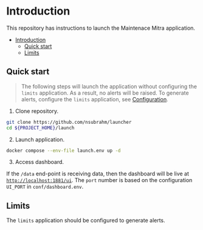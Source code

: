 # Introduction

This repository has instructions to launch the Maintenace Mitra application.

- [Introduction](#introduction)
  - [Quick start](#quick-start)
  - [Limits](#limits)

## Quick start

> The following steps will launch the application without configuring the `limits` application. As a result, no alerts will be raised. To generate alerts, configure the `limits` application, see [Configuration](#configuration).

1. Clone repository.

```bash
git clone https://github.com/nsubrahm/launcher
cd ${PROJECT_HOME}/launch
```

2. Launch application.

```bash
docker compose --env-file launch.env up -d
```

3. Access dashboard.

If the `/data` end-point is receiving data, then the dashboard will be live at [`http://localhost:1881/ui`](http://localhost:1881/ui). The `port` number is based on the configuration `UI_PORT` in `conf/dashboard.env`.

## Limits

The `limits` application should be configured to generate alerts.